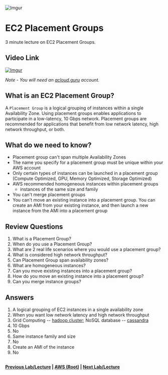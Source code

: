![Imgur](https://i.imgur.com/9awJmtb.png) 


EC2 Placement Groups
======

3 minute lecture on EC2 Placement Groups.


## Video Link

[![Imgur](https://i.imgur.com/H4EIz9g.png)](https://acloud.guru/course/aws-certified-solutions-architect-associate/learn/ec2/placement-groups/watch)

*Note - You will need an [acloud.guru](acloud.guru) account.*


## What is an EC2 Placement Group?

A `Placement Group` is a logical grouping of instances within a single Availability Zone.  Using placement
groups enables applications to participate in a low-latency, 10 Gbps network. Placement groups are 
recommended for applications that benefit from low network latency, high network throughput, or both.


## What do we need to know?

* Placement group can't span multiple Availability Zones
* The name you specify for a placement group must be unique within your AWS account
* Only certain types of instances can be launched in a placement group (Compute Optimized, GPU, 
  Memory Optimized, Storage Optimized)
* AWS recommended homogeneous instances within placement groups
  * instances of the same size and family
* You can't merge placement groups
* You can't move an existing instance into a placement group. You can create an AMI from your
  existing instance, and then launch a new instance from the AMI into a placement group


## Review Questions

1.  What is a Placement Group?
2.  When do you use a Placement Group?
3.  What are 2 real life scenarios where you would use a placement group?
4.  What is considered high network throughput?
5.  Can Placement Group span availability zones?
6.  What are homogeneous instances?
7.  Can you move existing instances into a placement group?
8.  How do you move an existing instance into a placement group?
9.  Can you merge instance groups?


## Answers

1.  A logical grouping of EC2 instances in a single availability zone
2.  When you want low network latency and high network throughput
3.  Grid Computing -- [hadoop cluster](https://en.wikipedia.org/wiki/Apache_Hadoop); NoSQL
    database -- [cassandra](https://en.wikipedia.org/wiki/Apache_Cassandra)
4.  10 Gbps
5.  No
6.  Same instance family and size
7.  No
8.  Create an AMI of the instance
9.  No


##

**[Previous Lab/Lecture](ec2-auto-scaling-groups-lab.md) | [AWS (Root)](../readme.adoc) | [Next Lab/Lecture](ec2-placement-groups.md)** 
